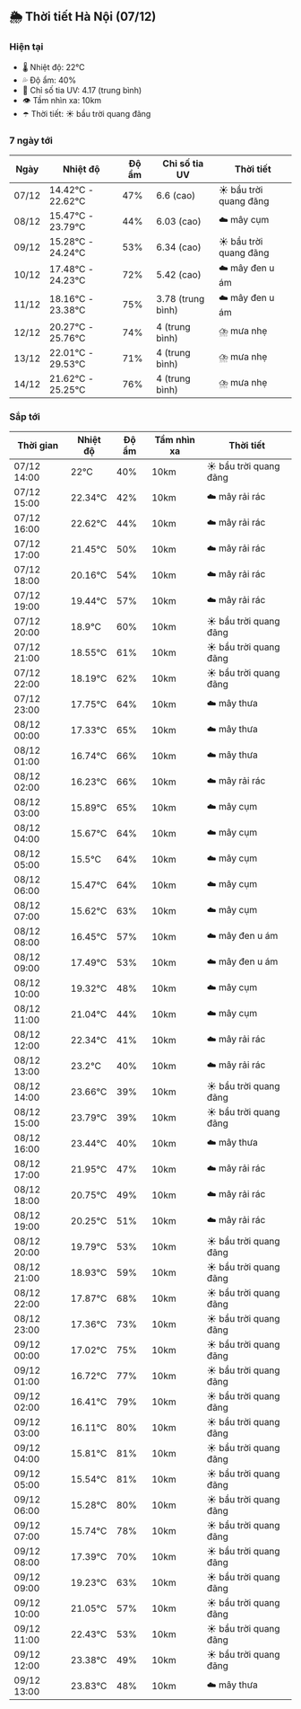 ## 🌦️ Thời tiết Hà Nội (07/12)

### Hiện tại

- 🌡️ Nhiệt độ: 22℃
- 💦 Độ ẩm: 40%
- 🌟 Chỉ số tia UV: 4.17 (trung bình)
- 👁️ Tầm nhìn xa: 10km
- ☂️ Thời tiết: ☀️ bầu trời quang đãng

### 7 ngày tới

| Ngày | Nhiệt độ | Độ ẩm | Chỉ số tia UV | Thời tiết |
| --- | --- | --- | --- | --- |
| 07/12 | 14.42℃ - 22.62℃ | 47% | 6.6 (cao) | ☀️ bầu trời quang đãng |
| 08/12 | 15.47℃ - 23.79℃ | 44% | 6.03 (cao) | ☁️ mây cụm |
| 09/12 | 15.28℃ - 24.24℃ | 53% | 6.34 (cao) | ☀️ bầu trời quang đãng |
| 10/12 | 17.48℃ - 24.23℃ | 72% | 5.42 (cao) | ☁️ mây đen u ám |
| 11/12 | 18.16℃ - 23.38℃ | 75% | 3.78 (trung bình) | ☁️ mây đen u ám |
| 12/12 | 20.27℃ - 25.76℃ | 74% | 4 (trung bình) | ⛈️ mưa nhẹ |
| 13/12 | 22.01℃ - 29.53℃ | 71% | 4 (trung bình) | ⛈️ mưa nhẹ |
| 14/12 | 21.62℃ - 25.25℃ | 76% | 4 (trung bình) | ⛈️ mưa nhẹ |

### Sắp tới

| Thời gian | Nhiệt độ | Độ ẩm | Tầm nhìn xa | Thời tiết |
| --- | --- | --- | --- | --- |
| 07/12 14:00 | 22℃ | 40% | 10km | ☀️ bầu trời quang đãng |
| 07/12 15:00 | 22.34℃ | 42% | 10km | ☁️ mây rải rác |
| 07/12 16:00 | 22.62℃ | 44% | 10km | ☁️ mây rải rác |
| 07/12 17:00 | 21.45℃ | 50% | 10km | ☁️ mây rải rác |
| 07/12 18:00 | 20.16℃ | 54% | 10km | ☁️ mây rải rác |
| 07/12 19:00 | 19.44℃ | 57% | 10km | ☁️ mây rải rác |
| 07/12 20:00 | 18.9℃ | 60% | 10km | ☀️ bầu trời quang đãng |
| 07/12 21:00 | 18.55℃ | 61% | 10km | ☀️ bầu trời quang đãng |
| 07/12 22:00 | 18.19℃ | 62% | 10km | ☀️ bầu trời quang đãng |
| 07/12 23:00 | 17.75℃ | 64% | 10km | ☁️ mây thưa |
| 08/12 00:00 | 17.33℃ | 65% | 10km | ☁️ mây thưa |
| 08/12 01:00 | 16.74℃ | 66% | 10km | ☁️ mây thưa |
| 08/12 02:00 | 16.23℃ | 66% | 10km | ☁️ mây rải rác |
| 08/12 03:00 | 15.89℃ | 65% | 10km | ☁️ mây cụm |
| 08/12 04:00 | 15.67℃ | 64% | 10km | ☁️ mây cụm |
| 08/12 05:00 | 15.5℃ | 64% | 10km | ☁️ mây cụm |
| 08/12 06:00 | 15.47℃ | 64% | 10km | ☁️ mây cụm |
| 08/12 07:00 | 15.62℃ | 63% | 10km | ☁️ mây cụm |
| 08/12 08:00 | 16.45℃ | 57% | 10km | ☁️ mây đen u ám |
| 08/12 09:00 | 17.49℃ | 53% | 10km | ☁️ mây đen u ám |
| 08/12 10:00 | 19.32℃ | 48% | 10km | ☁️ mây cụm |
| 08/12 11:00 | 21.04℃ | 44% | 10km | ☁️ mây cụm |
| 08/12 12:00 | 22.34℃ | 41% | 10km | ☁️ mây rải rác |
| 08/12 13:00 | 23.2℃ | 40% | 10km | ☁️ mây rải rác |
| 08/12 14:00 | 23.66℃ | 39% | 10km | ☀️ bầu trời quang đãng |
| 08/12 15:00 | 23.79℃ | 39% | 10km | ☀️ bầu trời quang đãng |
| 08/12 16:00 | 23.44℃ | 40% | 10km | ☁️ mây thưa |
| 08/12 17:00 | 21.95℃ | 47% | 10km | ☁️ mây rải rác |
| 08/12 18:00 | 20.75℃ | 49% | 10km | ☁️ mây rải rác |
| 08/12 19:00 | 20.25℃ | 51% | 10km | ☁️ mây rải rác |
| 08/12 20:00 | 19.79℃ | 53% | 10km | ☀️ bầu trời quang đãng |
| 08/12 21:00 | 18.93℃ | 59% | 10km | ☀️ bầu trời quang đãng |
| 08/12 22:00 | 17.87℃ | 68% | 10km | ☀️ bầu trời quang đãng |
| 08/12 23:00 | 17.36℃ | 73% | 10km | ☀️ bầu trời quang đãng |
| 09/12 00:00 | 17.02℃ | 75% | 10km | ☀️ bầu trời quang đãng |
| 09/12 01:00 | 16.72℃ | 77% | 10km | ☀️ bầu trời quang đãng |
| 09/12 02:00 | 16.41℃ | 79% | 10km | ☀️ bầu trời quang đãng |
| 09/12 03:00 | 16.11℃ | 80% | 10km | ☀️ bầu trời quang đãng |
| 09/12 04:00 | 15.81℃ | 81% | 10km | ☀️ bầu trời quang đãng |
| 09/12 05:00 | 15.54℃ | 81% | 10km | ☀️ bầu trời quang đãng |
| 09/12 06:00 | 15.28℃ | 80% | 10km | ☀️ bầu trời quang đãng |
| 09/12 07:00 | 15.74℃ | 78% | 10km | ☀️ bầu trời quang đãng |
| 09/12 08:00 | 17.39℃ | 70% | 10km | ☀️ bầu trời quang đãng |
| 09/12 09:00 | 19.23℃ | 63% | 10km | ☀️ bầu trời quang đãng |
| 09/12 10:00 | 21.05℃ | 57% | 10km | ☀️ bầu trời quang đãng |
| 09/12 11:00 | 22.43℃ | 53% | 10km | ☀️ bầu trời quang đãng |
| 09/12 12:00 | 23.38℃ | 49% | 10km | ☀️ bầu trời quang đãng |
| 09/12 13:00 | 23.83℃ | 48% | 10km | ☁️ mây thưa |
